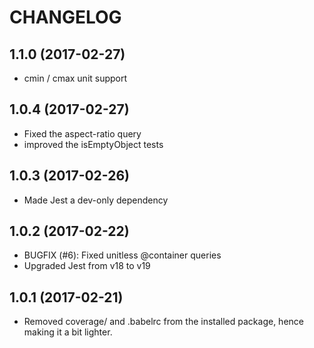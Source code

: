# CHANGELOG

## 1.1.0 (2017-02-27)

- cmin / cmax unit support

## 1.0.4 (2017-02-27)

- Fixed the aspect-ratio query
- improved the isEmptyObject tests

## 1.0.3 (2017-02-26)

- Made Jest a dev-only dependency

## 1.0.2 (2017-02-22)

- BUGFIX (#6): Fixed unitless @container queries
- Upgraded Jest from v18 to v19


## 1.0.1 (2017-02-21)

- Removed coverage/ and .babelrc from the installed package, hence making it a bit lighter.
